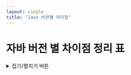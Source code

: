 ```yaml
---
layout: single
title: "Java 버젼별 차이점"
---
```



# 자바 버전 별 차이점 정리 표


<details>
<summary>접기/펼치기 버튼</summary>
<div markdown="1">

|제목|내용|
|--|--|
|1|1|
|2|10|

</div>
</details>
